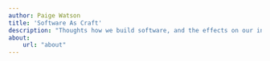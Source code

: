 ```yaml
---
author: Paige Watson
title: 'Software As Craft'
description: "Thoughts how we build software, and the effects on our industry."
about:
    url: "about"
---
```

